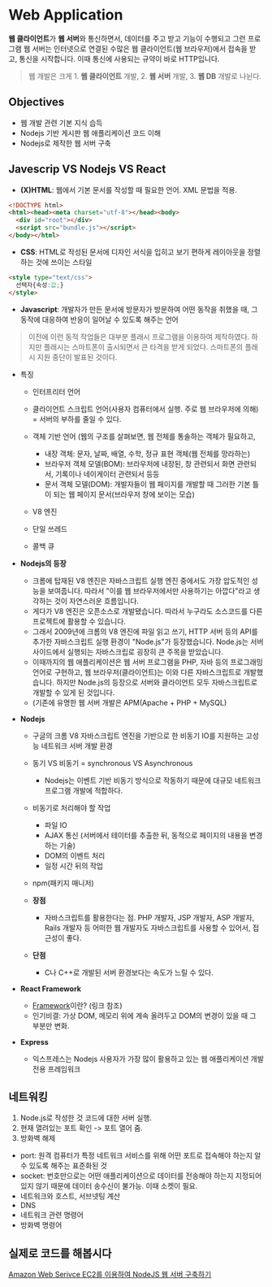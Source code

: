 # Web Application
**웹 클라이언트**가 **웹 서버**와 통신하면서, 데이터를 주고 받고 기능이 수행되고 그런 프로그램
웹 서버는 인터넷으로 연결된 수많은 웹 클라이언트(웹 브라우저)에서 접속을 받고, 통신을 시작합니다. 이때 통신에 사용되는 규약이 바로 HTTP입니다.
> 웹 개발은 크게 1. **웹 클라이언트** 개발, 2. **웹 서버** 개발, 3. **웹 DB** 개발로 나뉜다.<br>

## Objectives
* 웹 개발 관련 기본 지식 습득
* Nodejs 기반 게시판 웹 애플리케이션 코드 이해
* Nodejs로 제작한 웹 서버 구축<br>

## Javescrip VS Nodejs VS React
* **(X)HTML**: 웹에서 기본 문서를 작성할 때 필요한 언어. XML 문법을 적용.
```html
<!DOCTYPE html>
<html><head><meta charset="utf-8"></head><body>
  <div id="root"></div>
  <script src="bundle.js"></script>
</body></html>
```

* **CSS**: HTML로 작성된 문서에 디자인 서식을 입히고 보기 편하게 레이아웃을 정렬하는 것에 쓰이는 스타일
```html
<style type="text/css">
  선택자{속성:값;}
</style>
```

* **Javascript**: 개발자가 만든 문서에 방문자가 방문하여 어떤 동작을 취했을 때, 그 동작에 대응하여 반응이 일어날 수 있도록 해주는 언어
> 이전에 이런 동적 작업들은 대부분 플래시 프로그램을 이용하여 제작하였다. 하지만 플래시는 스마트폰이 출시되면서 큰 타격을 받게 되었다. 스마트폰의 플래시 지원 중단이 발표된 것이다.
  * 특징
    * 인터프리터 언어
    * 클라이언트 스크립트 언어(사용자 컴퓨터에서 실행. 주로 웹 브라우저에 의해) = 서버의 부하를 줄일 수 있다. 
    * 객체 기반 언어 (웹의 구조를 살펴보면, 웹 전체를 통솔하는 객체가 필요하고,
      * 내장 객체: 문자, 날짜, 배열, 수학, 정규 표현 객체(웹 전체를 망라하는)
      * 브라우저 객체 모델(BOM): 브라우저에 내장된, 창 관련되서 화면 관련되서, 기록이나 네이게이터 관련되서 등등
      * 문서 객체 모델(DOM): 개발자들이 웹 페이지를 개발할 때 그러한 기본 틀이 되는 웹 페이지 문서(브라우저 창에 보이는 모습)
    
    * V8 엔진
    * 단일 쓰레드
    * 콜백 큐<br>

* **Nodejs의 등장**
  * 크롬에 탑재된 V8 엔진은 자바스크립트 실행 엔진 중에서도 가장 압도적인 성능을 보여줍니다. 따라서 "이를 웹 브라우저에서만 사용하기는 아깝다"라고 생각하는 것이 자연스러운 흐름입니다.
  * 게다가 V8 엔진은 오픈소스로 개발됐습니다. 따라서 누구라도 소스코드를 다른 프로젝트에 활용할 수 있습니다.
  * 그래서 2009년에 크롬의 V8 엔진에 파일 읽고 쓰기, HTTP 서버 등의 API를 추가한 자바스크립트 실행 환경이 "Node.js"가 등장했습니다. Node.js는 서버 사이드에서 실행되는 자바스크립로 굉장히 큰 주목을 받았습니다.
  * 이때까지의 웹 애플리케이션은 웹 서버 프로그램을 PHP, 자바 등의 프로그래밍 언어로 구현하고, 웹 브라우저(클라이언트)는 이와 다른 자바스크립트로 개발했습니다. 하지만 Node.js의 등장으로 서버와 클라이언트 모두 자바스크립트로 개발할 수 있게 된 것입니다.
  * (기존에 유명한 웹 서버 개발은 APM(Apache + PHP + MySQL)<br>

* **Nodejs**
  * 구글의 크롬 V8 자바스크립트 엔진을 기반으로 한 비동기 IO를 지원하는 고성능 네트워크 서버 개발 환경
  * 동기 VS 비동기 = synchronous VS Asynchronous
    * Nodejs는 이벤트 기반 비동기 방식으로 작동하기 때문에 대규모 네트워크 프로그램 개발에 적합하다.
  * 비동기로 처리해야 할 작업
    * 파일 IO
    * AJAX 통신 (서버에서 테이터를 추출한 뒤, 동적으로 페이지의 내용을 변경하는 기술)
    * DOM의 이벤트 처리
    * 일정 시간 뒤의 작업
  * npm(패키지 매니저)<br>

  * **장점**
    * 자바스크립트를 활용한다는 점. PHP 개발자, JSP 개발자, ASP 개발자, Rails 개발자 등 어떠한 웹 개발자도 자바스크립트를 사용할 수 있어서, 접근성이 좋다.
  * **단점**
    * C나 C++로 개발된 서버 환경보다는 속도가 느릴 수 있다.<br>

* **React Framework**
    * [Framework](https://webclub.tistory.com/458)이란? (링크 참조)
    * 인기비결: 가상 DOM, 메모리 위에 계속 올려두고 DOM의 변경이 있을 때 그 부분만 변화.<br>

* **Express**
    - 익스프레스는 Nodejs 사용자가 가장 많이 활용하고 있는 웹 애플리케이션 개발 전용 프레임워크<br>

## 네트워킹
1. Node.js로 작성한 것 코드에 대한 서버 실행.
2. 현재 열려있는 포트 확인 -> 포트 열어 줌.
3. 방화벽 해제<br>

  * port: 원격 컴퓨터가 특정 네트워크 서비스를 위해 어떤 포트로 접속해야 하는지 알 수 있도록 해주는 표준화된 것
  * socket: 번호만으로는 어떤 애플리케이션으로 데이터를 전송해야 하는지 지정되어 있지 않기 때문에 데이터 송수신이 불가능. 이때 소켓이 필요.
  * 네트워크와 호스트, 서브넷팅 계산
  * DNS
  * 네트워크 관련 명령어
  * 방화벽 명령어<br>

## 실제로 코드를  해봅시다
[Amazon Web Serivce EC2를 이용하여 NodeJS 웹 서버 구축하기](https://cinema4dr12.tistory.com/741)<br>

